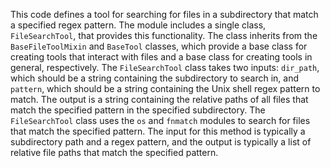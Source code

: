 This code defines a tool for searching for files in a subdirectory that match a specified regex pattern. The module includes a single class, `FileSearchTool`, that provides this functionality. The class inherits from the `BaseFileToolMixin` and `BaseTool` classes, which provide a base class for creating tools that interact with files and a base class for creating tools in general, respectively. The `FileSearchTool` class takes two inputs: `dir_path`, which should be a string containing the subdirectory to search in, and `pattern`, which should be a string containing the Unix shell regex pattern to match. The output is a string containing the relative paths of all files that match the specified pattern in the specified subdirectory. The `FileSearchTool` class uses the `os` and `fnmatch` modules to search for files that match the specified pattern. The input for this method is typically a subdirectory path and a regex pattern, and the output is typically a list of relative file paths that match the specified pattern.

